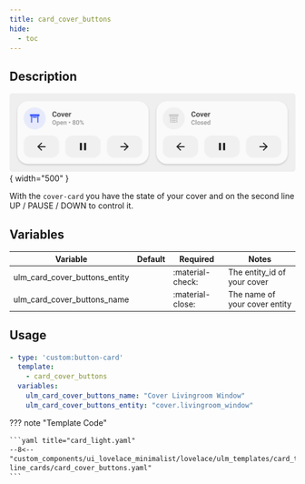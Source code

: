 ```yaml
---
title: card_cover_buttons
hide:
  - toc
---
```

<!-- markdownlint-disable MD046 -->

## Description

![example-image](../../assets/img/ulm_cards/card_cover_buttons.png){ width="500" }

With the `cover-card` you have the state of your cover and on the second line UP / PAUSE / DOWN to control it.

## Variables

| Variable | Default | Required         | Notes             |
|----------|---------|------------------|-------------------|
| ulm_card_cover_buttons_entity     |         | :material-check: | The entity_id of your cover |
| ulm_card_cover_buttons_name |         | :material-close: | The name of your cover entity |

## Usage

```yaml
- type: 'custom:button-card'
  template:
    - card_cover_buttons
  variables:
    ulm_card_cover_buttons_name: "Cover Livingroom Window"
    ulm_card_cover_buttons_entity: "cover.livingroom_window"
```

??? note "Template Code"

    ```yaml title="card_light.yaml"
    --8<-- "custom_components/ui_lovelace_minimalist/lovelace/ulm_templates/card_templates/2-line_cards/card_cover_buttons.yaml"
    ```
